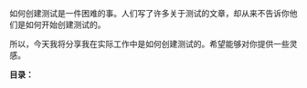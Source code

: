 如何创建测试是一件困难的事。人们写了许多关于测试的文章，却从来不告诉你他们是如何开始创建测试的。

所以，今天我将分享我在实际工作中是如何创建测试的。希望能够对你提供一些灵感。

**目录：**




